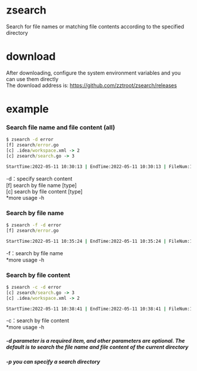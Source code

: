 # zsearch
Search for file names or matching file contents according to the specified directory

# download
After downloading, configure the system environment variables and you can use them directly  
The download address is: https://github.com/zztroot/zsearch/releases

# example
### Search file name and file content (all)
```cmd
$ zsearch -d error
[f] zsearch/error.go
[c] .idea/workspace.xml -> 2
[c] zsearch/search.go -> 3

StartTime:2022-05-11 10:30:13 | EndTime:2022-05-11 10:30:13 | FileNum:13 | DirNum:4 | Second:0ms
```
-d：specify search content  
[f] search by file name [type]  
[c] search by file content [type]  
*more usage -h
### Search by file name
```cmd
$ zsearch -f -d error
[f] zsearch/error.go

StartTime:2022-05-11 10:35:24 | EndTime:2022-05-11 10:35:24 | FileNum:13 | DirNum:4 | Second:0ms
```
-f：search by file name  
*more usage -h
### Search by file content 
```cmd
$ zsearch -c -d error
[c] zsearch/search.go -> 3
[c] .idea/workspace.xml -> 2

StartTime:2022-05-11 10:38:41 | EndTime:2022-05-11 10:38:41 | FileNum:13 | DirNum:4 | Second:0ms
```
-c：search by file content  
*more usage -h
##### -d parameter is a required item, and other parameters are optional. The default is to search the file name and file content of the current directory
##### -p you can specify a search directory
